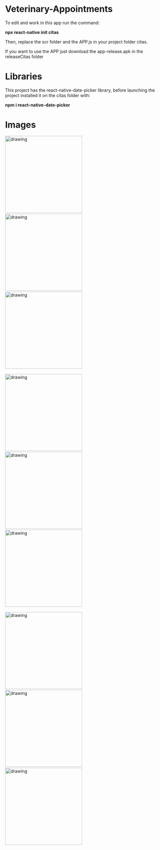 # Veterinary-Appointments

To edit and work in this app run the command: 

**npx react-native init citas**

Then, replace the scr folder and the APP.js in your project folder citas.

If you want to use the APP just download the app-release.apk in the releaseCitas folder

# Libraries

This project has the react-native-date-picker library, before launching the project installed it on the citas folder with:

**npm i react-native-date-picker**

# Images
 <img src="/src/ImageApp/Screenshot_1666202217.png" alt="drawing" width="250"/> &nbsp;&nbsp;&nbsp;&nbsp; 
 <img src="/src/ImageApp/Screenshot_1666202279.png" alt="drawing" width="250"/> &nbsp;&nbsp;&nbsp;&nbsp; 
 <img src="/src/ImageApp/Screenshot_1666202281.png" alt="drawing" width="250"/> &nbsp;&nbsp;&nbsp;&nbsp;
 
 
 
 <img src="/src/ImageApp/Screenshot_1666202287.png" alt="drawing" width="250"/> &nbsp;&nbsp;&nbsp;&nbsp; 
 <img src="/src/ImageApp/Screenshot_1666202294.png" alt="drawing" width="250"/> &nbsp;&nbsp;&nbsp;&nbsp; 
 <img src="/src/ImageApp/Screenshot_1666202319.png" alt="drawing" width="250"/> &nbsp;&nbsp;&nbsp;&nbsp; 
 
 
 

 <img src="/src/ImageApp/Screenshot_1666202324.png" alt="drawing" width="250"/> &nbsp;&nbsp;&nbsp;&nbsp; 
 <img src="/src/ImageApp/Screenshot_1666202327.png" alt="drawing" width="250"/> &nbsp;&nbsp;&nbsp;&nbsp; 
 <img src="/src/ImageApp/Screenshot_1666202491.png" alt="drawing" width="250"/> &nbsp;&nbsp;&nbsp;&nbsp; 
